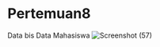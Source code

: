 # Pertemuan8

Data bis
Data Mahasiswa
![Screenshot (57)](https://github.com/Tajuddinhasani/Pertemuan8/assets/145316067/d5a0482f-e9c9-47b3-aa66-4a0008cbe5c0)

